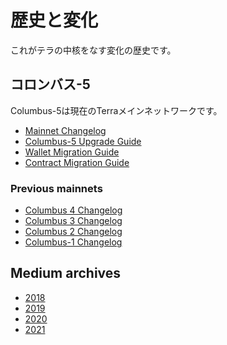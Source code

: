 # 歴史と変化

これがテラの中核をなす変化の歴史です。

## コロンバス-5

Columbus-5は現在のTerraメインネットワークです。 

- [Mainnet Changelog](https://github.com/terra-money/core/blob/main/CHANGELOG.md)
- [Columbus-5 Upgrade Guide](https://github.com/terra-money/mainnet/wiki/Columbus-5-Upgrade-Instructions)
- [Wallet Migration Guide](https://github.com/terra-money/mainnet/wiki/Columbus-5-Wallet-Migration-Guide)
- [Contract Migration Guide](https://github.com/terra-money/mainnet/wiki/Columbus-5-Contract-Migration-Guide)

### Previous mainnets

- [Columbus 4 Changelog](https://github.com/terra-money/core/blob/main/CHANGELOG.md#045)
- [Columbus 3 Changelog](https://github.com/terra-money/core/blob/main/CHANGELOG.md#030)
- [Columbus 2 Changelog](https://github.com/terra-money/core/blob/main/CHANGELOG.md#020)
- [Columbus-1 Changelog](https://github.com/terra-money/core/blob/main/CHANGELOG.md#150-market-swap-protections)

## Medium archives

- [2018](https://medium.com/terra-money/archive/2018)
- [2019](https://medium.com/terra-money/archive/2019)
- [2020](https://medium.com/terra-money/archive/2020)
- [2021](https://medium.com/terra-money/archive/2021)
